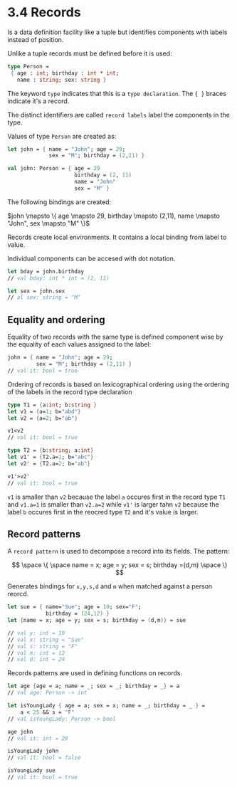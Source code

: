 ﻿# 3.4 Records

Is a data definition facility like a tuple but identifies components with labels instead of position.

Unlike a tuple records must be defined before it is used:

```fsharp
type Person =
 { age : int; birthday : int * int;
   name : string; sex: string }
```

The keyword `type` indicates that this is a `type declaration`. The `{ }` braces indicate it's a record.

The distinct identifiers are called `record labels` label the components in the type.

Values of type `Person` are created as:

```fsharp
let john = { name = "John"; age = 29;
             sex = "M"; birthday = (2,11) }

val john: Person = { age = 29
                     birthday = (2, 11)
                     name = "John"
                     sex = "M" }
```

The following bindings are created:

$john \mapsto \{ age \mapsto 29, birthday \mapsto (2,11), name \mapsto "John", sex \mapsto "M" \}$

Records create local environments. It contains a local binding from label to value.

Individual components can be accesed with dot notation.

```fsharp
let bday = john.birthday
// val bday: int * int = (2, 11)

let sex = john.sex
// al sex: string = "M"
```

## Equality and ordering

Equality of two records with the same type is defined component wise by the equality of each values assigned to the label:

```fsharp
john = { name = "John"; age = 29;
         sex = "M"; birthday = (2,11) }
// val it: bool = true
```

Ordering of records is based on lexicographical ordering using the ordering of the labels in the record type declaration

```fsharp
type T1 = {a:int; b:string }
let v1 = {a=1; b="abd"}
let v2 = {a=2; b="ab"}

v1<v2
// val it: bool = true

type T2 = {b:string; a:int}
let v1' = {T2.a=1; b="abc"}
let v2' = {T2.a=2; b="ab"}

v1'>v2'
// val it: bool = true
```

`v1` is smaller than `v2` because the label `a` occures first in the record type `T1` and `v1.a=1` is smaller than `v2.a=2` while `v1'` is larger tahn `v2` because the label `b` occures first in the reocred type `T2` and it's value is larger.

## Record patterns

A `record pattern` is used to decompose a record into its fields. The pattern:

$$
\space \{ \space name = x; age = y; sex = s; birthday =(d,m) \space \}
$$

Generates bindings for `x,y,s,d` and `m` when matched against a person reorcd.

```fsharp
let sue = { name="Sue"; age = 19; sex="F";
            birthday = (24,12) }
let {name = x; age = y; sex = s; birthday = (d,m)} = sue

// val y: int = 19
// val x: string = "Sue"
// val s: string = "F"
// val m: int = 12
// val d: int = 24
```

Records patterns are used in defining functions on records.

```fsharp
let age {age = a; name = _; sex = _; birthday = _} = a
// val age: Person -> int

let isYoungLady { age = a; sex = x; name = _; birthday = _ } =
    a < 25 && s = "F"
// val isYoungLady: Person -> bool

age john
// val it: int = 29

isYoungLady john
// val it: bool = false

isYoungLady sue
// val it: bool = true
```
